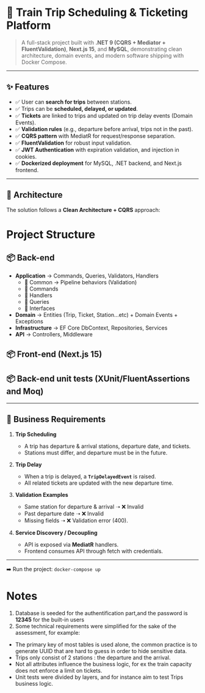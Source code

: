 # 🚆 Train Trip Scheduling & Ticketing Platform

> A full-stack project built with **.NET 9 (CQRS + Mediator + FluentValidation)**, **Next.js 15**, and **MySQL**, demonstrating clean architecture, domain events, and modern software shipping with Docker Compose.

---

## ✨ Features

- ✅ User can **search for trips** between stations.
- ✅ Trips can be **scheduled, delayed, or updated**.
- ✅ **Tickets** are linked to trips and updated on trip delay events (Domain Events).
- ✅ **Validation rules** (e.g., departure before arrival, trips not in the past).
- ✅ **CQRS pattern** with MediatR for request/response separation.
- ✅ **FluentValidation** for robust input validation.
- ✅ **JWT Authentication** with expiration validation, and injection in cookies.
- ✅ **Dockerized deployment** for MySQL, .NET backend, and Next.js frontend.

---

## 📐 Architecture

The solution follows a **Clean Architecture + CQRS** approach:

# Project Structure

## 📦 Back-end

- **Application** → Commands, Queries, Validators, Handlers
  - 📂 Common → Pipeline behaviors (Validation)
  - 📂 Commands
  - 📂 Handlers
  - 📂 Queries
  - 📂 Interfaces
- **Domain** → Entities (Trip, Ticket, Station...etc) + Domain Events + Exceptions
- **Infrastructure** → EF Core DbContext, Repositories, Services
- **API** → Controllers, Middleware

## 📦 Front-end (Next.js 15)

## 📦 Back-end unit tests (XUnit/FluentAssertions and Moq)

---

## 🧩 Business Requirements

1. **Trip Scheduling**

   - A trip has departure & arrival stations, departure date, and tickets.
   - Stations must differ, and departure must be in the future.

2. **Trip Delay**

   - When a trip is delayed, a **`TripDelayedEvent`** is raised.
   - All related tickets are updated with the new departure time.

3. **Validation Examples**

   - Same station for departure & arrival ➝ ❌ Invalid
   - Past departure date ➝ ❌ Invalid
   - Missing fields ➝ ❌ Validation error (400).

4. **Service Discovery / Decoupling**
   - API is exposed via **MediatR** handlers.
   - Frontend consumes API through fetch with credentials.

---

➡️ Run the project:
`docker-compose up`

# Notes

1. Database is seeded for the authentification part,and the password is **12345** for the built-in users
2. Some technical requirements were simplified for the sake of the assessment, for example:

- The primary key of most tables is used alone, the common practice is to generate UUID that are hard to guess in order to hide sensitive data.
- Trips only consist of 2 stations : the departure and the arrival.
- Not all attributes influence the business logic, for ex the train capacity does not enforce a limit on tickets.
- Unit tests were divided by layers, and for instance aim to test Trips business logic.
